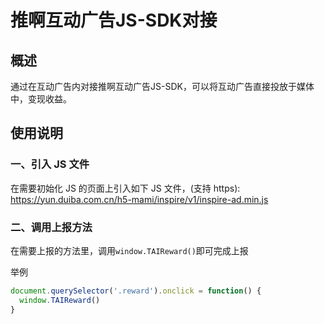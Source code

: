#  推啊互动广告JS-SDK对接

## 概述
通过在互动广告内对接推啊互动广告JS-SDK，可以将互动广告直接投放于媒体中，变现收益。

## 使用说明

### 一、引入 JS 文件

在需要初始化 JS 的页面上引入如下 JS 文件，(支持 https): https://yun.duiba.com.cn/h5-mami/inspire/v1/inspire-ad.min.js

### 二、调用上报方法

在需要上报的方法里，调用`window.TAIReward()`即可完成上报

举例
```javascript
document.querySelector('.reward').onclick = function() {
  window.TAIReward()   
}
```
